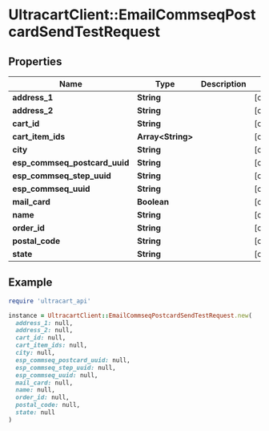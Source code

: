 # UltracartClient::EmailCommseqPostcardSendTestRequest

## Properties

| Name | Type | Description | Notes |
| ---- | ---- | ----------- | ----- |
| **address_1** | **String** |  | [optional] |
| **address_2** | **String** |  | [optional] |
| **cart_id** | **String** |  | [optional] |
| **cart_item_ids** | **Array&lt;String&gt;** |  | [optional] |
| **city** | **String** |  | [optional] |
| **esp_commseq_postcard_uuid** | **String** |  | [optional] |
| **esp_commseq_step_uuid** | **String** |  | [optional] |
| **esp_commseq_uuid** | **String** |  | [optional] |
| **mail_card** | **Boolean** |  | [optional] |
| **name** | **String** |  | [optional] |
| **order_id** | **String** |  | [optional] |
| **postal_code** | **String** |  | [optional] |
| **state** | **String** |  | [optional] |

## Example

```ruby
require 'ultracart_api'

instance = UltracartClient::EmailCommseqPostcardSendTestRequest.new(
  address_1: null,
  address_2: null,
  cart_id: null,
  cart_item_ids: null,
  city: null,
  esp_commseq_postcard_uuid: null,
  esp_commseq_step_uuid: null,
  esp_commseq_uuid: null,
  mail_card: null,
  name: null,
  order_id: null,
  postal_code: null,
  state: null
)
```

